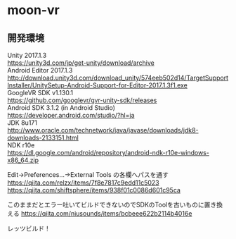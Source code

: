 # moon-vr

## 開発環境
Unity 2017.1.3  
https://unity3d.com/jp/get-unity/download/archive  
Android Editor 2017.1.3  
http://download.unity3d.com/download_unity/574eeb502d14/TargetSupportInstaller/UnitySetup-Android-Support-for-Editor-2017.1.3f1.exe  
GoogleVR SDK v1.130.1  
https://github.com/googlevr/gvr-unity-sdk/releases  
Android SDK 3.1.2 (in Android Studio)  
https://developer.android.com/studio/?hl=ja  
JDK 8u171  
http://www.oracle.com/technetwork/java/javase/downloads/jdk8-downloads-2133151.html  
NDK r10e  
https://dl.google.com/android/repository/android-ndk-r10e-windows-x86_64.zip

Edit->Preferences...->External Tools の各欄へパスを通す
https://qiita.com/relzx/items/7f8e7817c9edd11c5023
https://qiita.com/shiftsphere/items/938f01c0086d601c95ca

このままだとエラー吐いてビルドできないのでSDKのToolを古いものに置き換える
https://qiita.com/niusounds/items/bcbeee622b2114b4016e

レッツビルド！
